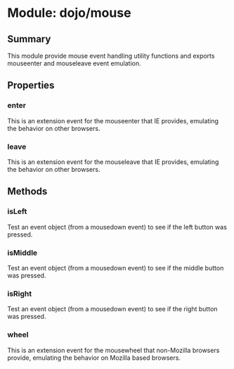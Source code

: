 # Module: dojo/mouse

## Summary

This module provide mouse event handling utility functions and exports
mouseenter and mouseleave event emulation.
## Properties

### enter
This is an extension event for the mouseenter that IE provides, emulating the
behavior on other browsers.

### leave
This is an extension event for the mouseleave that IE provides, emulating the
behavior on other browsers.

## Methods

### isLeft
Test an event object (from a mousedown event) to see if the left button was pressed.

### isMiddle
Test an event object (from a mousedown event) to see if the middle button was pressed.

### isRight
Test an event object (from a mousedown event) to see if the right button was pressed.

### wheel
This is an extension event for the mousewheel that non-Mozilla browsers provide,
emulating the behavior on Mozilla based browsers.

